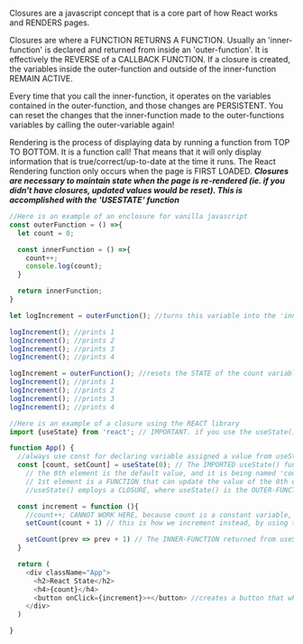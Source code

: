 Closures are a javascript concept that is a core part of how React works and RENDERS pages. 

Closures are where a FUNCTION RETURNS A FUNCTION. Usually an 'inner-function' is declared and returned from inside an 'outer-function'. It is effectively the REVERSE of a CALLBACK FUNCTION. If a closure is created, the variables inside the outer-function and outside of the inner-function REMAIN ACTIVE.

Every time that you call the inner-function, it operates on the variables contained in the outer-function, and those changes are PERSISTENT. You can reset the changes that the inner-function made to the outer-functions variables by calling the outer-variable again!

Rendering is the process of displaying data by running a function from TOP TO BOTTOM. It is a function call! That means that it will only display information that is true/correct/up-to-date at the time it runs. The React Rendering function only occurs when the page is FIRST LOADED. ***Closures are necessary to maintain state when the page is re-rendered (ie. if you didn't have closures, updated values would be reset). This is accomplished with the 'USESTATE' function***

```js
//Here is an example of an enclosure for vanilla javascript
const outerFunction = () =>{
  let count = 0;

  const innerFunction = () =>{
    count++;
    console.log(count);
  }

  return innerFunction; 
}

let logIncrement = outerFunction(); //turns this variable into the 'innerFunction' (essentially a function declaration, because a function is the return value of 'outerFunction')

logIncrement(); //prints 1
logIncrement(); //prints 2
logIncrement(); //prints 3
logIncrement(); //prints 4

logIncrement = outerFunction(); //resets the STATE of the count variable (it is actually overwriting the old INSTANCE with a new/fresh INSTANCE)
logIncrement(); //prints 1
logIncrement(); //prints 2
logIncrement(); //prints 3
logIncrement(); //prints 4
```


```js
//Here is an example of a closure using the REACT library
import {useState} from 'react'; // IMPORTANT. if you use the useState() function for managing state, this must be imported, or you will get a reference error!

function App() {
  //always use const for declaring variable assigned a value from useState
  const [count, setCount] = useState(0); // The IMPORTED useState() function is passed a default value of 0, and it returns an array, where: 
    // the 0th element is the default value, and it is being named 'count'
    // 1st element is a FUNCTION that can update the value of the 0th element so that it does not get 'forgotten' or 'reset' when a re-render occurs
    //useState() employs a CLOSURE, where useState() is the OUTER-FUNCTION, and it returns the INNER-FUNCTION (we rename it 'setCount' here)

  const increment = function (){
    //count++; CANNOT WORK HERE, because count is a constant variable, and it is important that we declare it as a constant!!
    setCount(count + 1) // this is how we increment instead, by using the setCount() INNER-FUNCTION that useState() gave us. When setCount() is called, it triggers React to Re-render the page, and because the value of count exists within a closure, it's value is not forgotten or reset!!

    setCount(prev => prev + 1) // The INNER-FUNCTION returned from useState() can accept a function as an argument, which protects from 'Stale-State' bugs. This inner function has access to a variable we is ALWAYS named 'prev' which is guaranteed to be the most-up-to-date value of the variable that pertains to the INNER-FUNCTION.When you pass a callback-function to the INNER-FUNCTION, it knows to pass 'prev' as a parameter and how to operate on it, because the callback function's declaration includes this info.
  }

  return (
    <div className="App">
      <h2>React State</h2>
      <h4>{count}</h4>
      <button onClick={increment}>+</button> //creates a button that when clicked, it runs the 'increment' function. Note: you cannot use parenthesis, you need to pass it the function itself, not the results of a function.
    </div>
  )

}
```